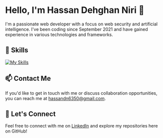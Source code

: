 # Hello, I'm Hassan Dehghan Niri 👋

I'm a passionate web developer with a focus on web security and artificial intelligence. I've been coding since September 2021 and have gained experience in various technologies and frameworks.


## 🌟 Skills
[![My Skills](https://skillicons.dev/icons?i=python,django,java,docker,postgresql,html,css,flask,fastapi,bootstrap,vscode,git)](https://github.com/hassandn)
<!-- - Python-->
<!-- - Django-->
<!-- - HTML/CSS-->
<!-- - Django Rest Framework-->
<!-- - FastAPI-->
<!-- - PostgreSQL-->

## 📫 Contact Me

If you'd like to get in touch with me or discuss collaboration opportunities, you can reach me at [hassandn6350@gmail.com](hassandn6350@gmail.com).

## 🤝 Let's Connect

Feel free to connect with me on [LinkedIn](https://www.linkedin.com/in/hassan-dehghan-niri-a0368424a/) and explore my repositories here on GitHub!
<!-- Add any other sections you'd like to showcase -->
